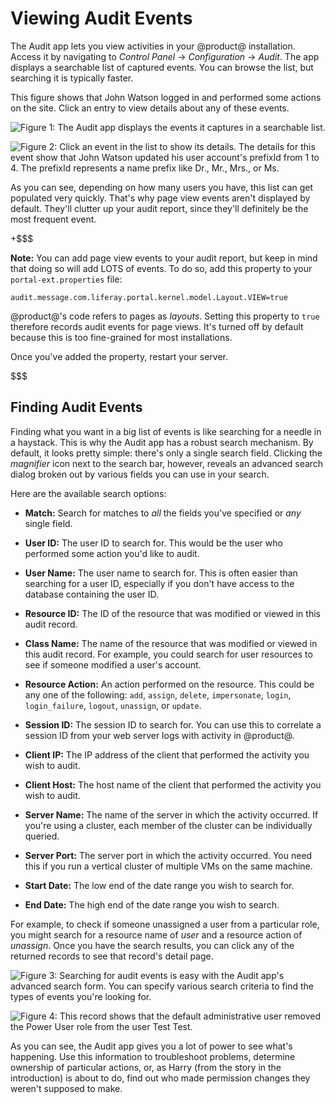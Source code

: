 # Viewing Audit Events [](id=using-audit-events)

The Audit app lets you view activities in your @product@ installation. Access it 
by navigating to *Control Panel* &rarr; *Configuration* &rarr; *Audit*. The app 
displays a searchable list of captured events. You can browse the list, but 
searching it is typically faster. 

This figure shows that John Watson logged in and performed some actions on the 
site. Click an entry to view details about any of these events. 

![Figure 1: The Audit app displays the events it captures in a searchable list.](../../../images-dxp/audit-list-events.png)

![Figure 2: Click an event in the list to show its details. The details for this event show that John Watson updated his user account's `prefixId` from `1` to `4`. The `prefixId` represents a name prefix like Dr., Mr., Mrs., or Ms.](../../../images-dxp/audit-detail.png)

As you can see, depending on how many users you have, this list can get
populated very quickly. That's why page view events aren't displayed by default.
They'll clutter up your audit report, since they'll definitely be the most 
frequent event. 

+$$$

**Note:** You can add page view events to your audit report, but keep in mind
that doing so will add LOTS of events. To do so, add this property to your
`portal-ext.properties` file:

    audit.message.com.liferay.portal.kernel.model.Layout.VIEW=true

@product@'s code refers to pages as *layouts*. Setting this property to `true` 
therefore records audit events for page views. It's turned off by default
because this is too fine-grained for most installations. 

Once you've added the property, restart your server. 

$$$

## Finding Audit Events[](id=finding-audit-events)

Finding what you want in a big list of events is like searching for a needle in
a haystack. This is why the Audit app has a robust search mechanism. By default, 
it looks pretty simple: there's only a single search field. Clicking the 
*magnifier* icon next to the search bar, however, reveals an advanced search 
dialog broken out by various fields you can use in your search. 

Here are the available search options:

-   **Match:** Search for matches to *all* the fields you've specified or *any* 
    single field. 

-   **User ID:** The user ID to search for. This would be the user who performed 
    some action you'd like to audit. 

-   **User Name:** The user name to search for. This is often easier than 
    searching for a user ID, especially if you don't have access to the database 
    containing the user ID. 

-   **Resource ID:** The ID of the resource that was modified or viewed in this 
    audit record. 

-   **Class Name:** The name of the resource that was modified or viewed in this 
    audit record. For example, you could search for user resources to see if 
    someone modified a user's account. 

-   **Resource Action:** An action performed on the resource. This could be any 
    one of the following: `add`, `assign`, `delete`, `impersonate`, `login`, 
    `login_failure`, `logout`, `unassign`, or `update`. 

-   **Session ID:** The session ID to search for. You can use this to correlate 
    a session ID from your web server logs with activity in @product@. 

-   **Client IP:** The IP address of the client that performed the activity you 
    wish to audit. 

-   **Client Host:** The host name of the client that performed the activity you 
    wish to audit. 

-   **Server Name:** The name of the server in which the activity occurred. If 
    you're using a cluster, each member of the cluster can be individually 
    queried. 

-   **Server Port:** The server port in which the activity occurred. You need 
    this if you run a vertical cluster of multiple VMs on the same machine. 

-   **Start Date:** The low end of the date range you wish to search for. 

-   **End Date:** The high end of the date range you wish to search. 

For example, to check if someone unassigned a user from a particular role, you 
might search for a resource name of *user* and a resource action of *unassign*. 
Once you have the search results, you can click any of the returned records to 
see that record's detail page. 

![Figure 3: Searching for audit events is easy with the Audit app's advanced search form. You can specify various search criteria to find the types of events you're looking for.](../../../images-dxp/audit-unassign-search.png)

![Figure 4: This record shows that the default administrative user removed the Power User role from the user Test Test.](../../../images-dxp/audit-unassign-detail.png)

As you can see, the Audit app gives you a lot of power to see what's happening. 
Use this information to troubleshoot problems, determine ownership of particular 
actions, or, as Harry (from the story in the introduction) is about to do, find 
out who made permission changes they weren't supposed to make. 
